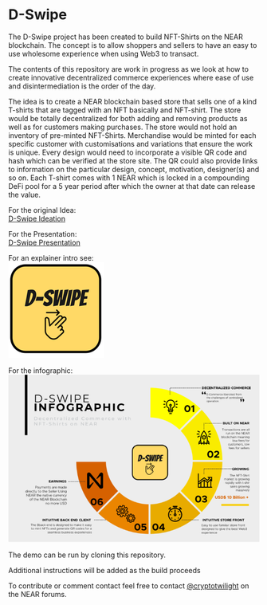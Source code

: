 # D-Swipe
The D-Swipe project has been created to build NFT-Shirts on the NEAR blockchain. The concept is to allow shoppers and sellers to have an easy to use wholesome experience when using Web3 to transact. 

The contents of this repository are work in progress as we look at how to create innovative decentralized commerce experiences where ease of use and disintermediation is the order of the day. 

The idea is to create a NEAR blockchain based store that sells one of a kind T-shirts that are tagged with an NFT basically and NFT-shirt. The store would be totally decentralized for both adding and removing products as well as for customers making purchases. The store would not hold an inventory of pre-minted NFT-Shirts. Merchandise would be minted for each specific customer with customisations and variations that ensure the work is unique. Every design would need to incorporate a visible QR code and hash which can be verified at the store site. The QR could also provide links to information on the particular design, concept, motivation, designer(s) and so on. Each T-shirt comes with 1 NEAR which is locked in a compounding DeFi pool for a 5 year period after which the owner at that date can release the value.

For the original Idea:  
[D-Swipe Ideation](https://gov.near.org/t/done-decentralized-defi-merch-d-swipe/2345)

For the Presentation:  
[D-Swipe Presentation](https://github.com/cryptotwilight/dswipe/blob/7b78514516ed412b2c20ae63b64ce6e1764733b3/D-Swipe.pdf)

For an explainer intro see:   
[![D-Swipe Intro](https://github.com/cryptotwilight/dswipe/blob/7b78514516ed412b2c20ae63b64ce6e1764733b3/logo%20(2).png)](https://youtu.be/kj2WQ5v3n7Y)

For the infographic:  
![D-Swipe Infographic](https://github.com/cryptotwilight/dswipe/blob/61dc7bf448f8c624361d594c0144a4e1f0725f2a/Yellow%20tones%20business%20infographic.png)

The demo can be run by cloning this repository. 

Additional instructions will be added as the build proceeds 

To contribute or comment contact feel free to contact [@cryptotwilight](https://gov.near.org/u/cryptotwilight/summary) on the NEAR forums.
